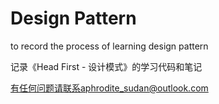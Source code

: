 # Design Pattern
to record the process of learning design pattern

记录《Head First - 设计模式》的学习代码和笔记



有任何问题请联系aphrodite_sudan@outlook.com